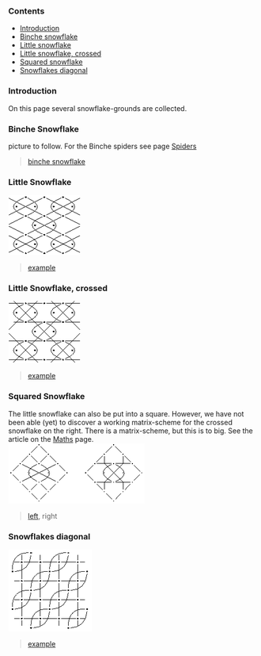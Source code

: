 ### Contents
* [Introduction](#introduction)
* [Binche snowflake](#binche-snowflake)
* [Little snowflake](#litte-snowflake)
* [Little snowflake, crossed](#little-snowflake-crossed)
* [Squared snowflake](#squared-snowflake)
* [Snowflakes diagonal](#snowflakes-diagonal)

### Introduction
On this page several snowflake-grounds are collected.    

### Binche Snowflake
 picture to follow. For the Binche spiders see page [Spiders](https://github.com/MAETempels/MAE-gf/wiki/Spiders)       
> [binche snowflake][ex-sn-bin]

### Little Snowflake
![little snowflake][pic-sn-oo]
> [example][ex-0300]

### Little Snowflake, crossed
![little snowflake crossed][pic-sn-cr]
> [example][ex-0342]

### Squared Snowflake
The little snowflake can also be put into a square. However, we have not been able (yet) to discover a working matrix-scheme for the crossed snowflake on the right. There is a matrix-scheme, but this is to big. See the article on the [Maths](https://github.com/MAETempels/MAE-gf/wiki/Mathematics#to-big-matrix) page.       
![snowflake][pic-0306-OIv]   
> [left][ex-0306], right     

### Snowflakes diagonal
![diagonal snowflakes][pic-sn-dia]
> [example][ex-sn-dia]


[pic-fusion]: https://github.com/MAETempels/MAE-gf/blob/master/images_wt/gf-fusion.png
[pic-0306-OIv]: https://github.com/MAETempels/MAE-gf/blob/master/images_wt/gf%200301%20wt.png
[pic-sn-oo]: https://github.com/MAETempels/MAE-gf/blob/master/images_wt/gf-sn-oo-wt.png
[pic-sn-cr]: https://github.com/MAETempels/MAE-gf/blob/master/images_wt/gf-sn-cr-wt.png
[pic-sn-dia]: https://github.com/MAETempels/MAE-gf/blob/master/images_wt/gf-sn-dia-wt.png

[ex-0306]: https://d-bl.github.io/GroundForge/index.html?m=5--5--%0A-C632B%0A566-22%3Bbricks%3B16%3B16%3B0%3B0&s1=ctctt%20E1%3Dct%20A1%3Dct%20F2%3Dct%20B3%3Dctl%20D3%3Dctr%20F3%3Dctct
[ex-0342]: https://d-bl.github.io/GroundForge/index.html?m=--B-C---%0A-E-5-O-K%0A5-----5-%0A-------5%3Bbricks%3B24%3B24%3B0%3B0&s1=ctctc%20F4%3Dct%20B2%3Dctct%20B4%3Dtc%20A1%3Dct%20C1%3Dct%20A3%3Dc%20C3%3Dc
[ex-0300]: https://d-bl.github.io/GroundForge/index.html?m=5-5-%0A-5--%0AB-C-%0A-5-5%0A%3Bbricks%3B24%3B24%3B0%3B0&s1=ct%20B2%3Dctct%20D2%3Dctct
[ex-sn-dia]: https://d-bl.github.io/GroundForge/index.html?m=6888%0A14-1%3Bbricks%3B24%3B24%3B0%3B0&s1=ctc%20B1%3Dtctct
[ex-sn-bin]: https://d-bl.github.io/GroundForge/index.html?m=5-25-56-%0A-5--5--5%0A5-C6-2B-%0A%3Bbricks%3B24%3B24%3B0%3B0&s1=ctc%20G3%3Dctctctc%20A1%3Dctcll%20B2%3Dctcll%20E1%3Dctcrr%20D2%3Dctcrr